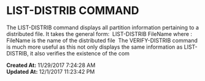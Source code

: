 # LIST-DISTRIB COMMAND

The LIST-DISTRIB command displays all partition information pertaining to a distributed file. It takes the general form:  LIST-DISTRIB FileName where :  FileName is the name of the distributed file  The VERIFY-DISTRIB command is much more useful as this not only displays the same information as LIST-DISTRIB, it also verifies the existence of the com  

**Created At:** 11/29/2017 7:24:28 AM  
**Updated At:** 12/1/2017 11:23:42 PM  

